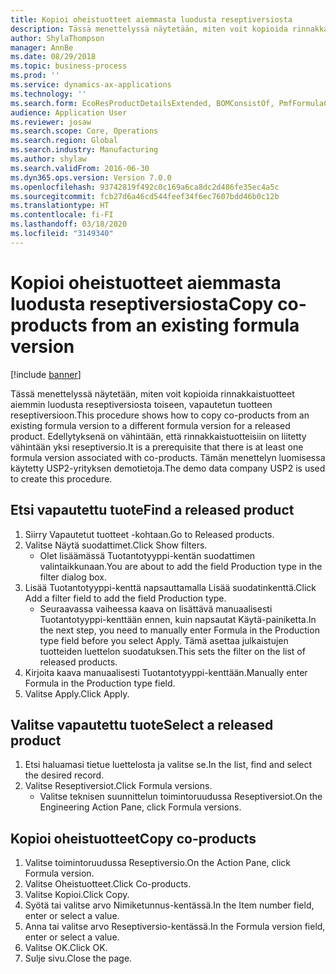 ```yaml
---
title: Kopioi oheistuotteet aiemmasta luodusta reseptiversiosta
description: Tässä menettelyssä näytetään, miten voit kopioida rinnakkaistuotteet aiemmin luodusta reseptiversiosta toiseen, vapautetun tuotteen reseptiversioon.
author: ShylaThompson
manager: AnnBe
ms.date: 08/29/2018
ms.topic: business-process
ms.prod: ''
ms.service: dynamics-ax-applications
ms.technology: ''
ms.search.form: EcoResProductDetailsExtended, BOMConsistOf, PmfFormulaCoBy, BOMRouteCopyDialog
audience: Application User
ms.reviewer: josaw
ms.search.scope: Core, Operations
ms.search.region: Global
ms.search.industry: Manufacturing
ms.author: shylaw
ms.search.validFrom: 2016-06-30
ms.dyn365.ops.version: Version 7.0.0
ms.openlocfilehash: 93742819f492c0c169a6ca8dc2d486fe35ec4a5c
ms.sourcegitcommit: fcb27d6a46cd544feef34f6ec7607bdd46b0c12b
ms.translationtype: HT
ms.contentlocale: fi-FI
ms.lasthandoff: 03/18/2020
ms.locfileid: "3149340"
---
```

# <a name="copy-co-products-from-an-existing-formula-version"></a><span data-ttu-id="66566-103">Kopioi oheistuotteet aiemmasta luodusta reseptiversiosta</span><span class="sxs-lookup"><span data-stu-id="66566-103">Copy co-products from an existing formula version</span></span>

[!include [banner](../../includes/banner.md)]

<span data-ttu-id="66566-104">Tässä menettelyssä näytetään, miten voit kopioida rinnakkaistuotteet aiemmin luodusta reseptiversiosta toiseen, vapautetun tuotteen reseptiversioon.</span><span class="sxs-lookup"><span data-stu-id="66566-104">This procedure shows how to copy co-products from an existing formula version to a different formula version for a released product.</span></span> <span data-ttu-id="66566-105">Edellytyksenä on vähintään, että rinnakkaistuotteisiin on liitetty vähintään yksi reseptiversio.</span><span class="sxs-lookup"><span data-stu-id="66566-105">It is a prerequisite that there is at least one formula version associated with co-products.</span></span> <span data-ttu-id="66566-106">Tämän menettelyn luomisessa käytetty USP2-yrityksen demotietoja.</span><span class="sxs-lookup"><span data-stu-id="66566-106">The demo data company USP2 is used to create this procedure.</span></span>


## <a name="find-a-released-product"></a><span data-ttu-id="66566-107">Etsi vapautettu tuote</span><span class="sxs-lookup"><span data-stu-id="66566-107">Find a released product</span></span>
1. <span data-ttu-id="66566-108">Siirry Vapautetut tuotteet -kohtaan.</span><span class="sxs-lookup"><span data-stu-id="66566-108">Go to Released products.</span></span>
2. <span data-ttu-id="66566-109">Valitse Näytä suodattimet.</span><span class="sxs-lookup"><span data-stu-id="66566-109">Click Show filters.</span></span>
    * <span data-ttu-id="66566-110">Olet lisäämässä Tuotantotyyppi-kentän suodattimen valintaikkunaan.</span><span class="sxs-lookup"><span data-stu-id="66566-110">You are about to add the field Production type in the filter dialog box.</span></span>  
3. <span data-ttu-id="66566-111">Lisää Tuotantotyyppi-kenttä napsauttamalla Lisää suodatinkenttä.</span><span class="sxs-lookup"><span data-stu-id="66566-111">Click Add a filter field to add the field Production type.</span></span>
    * <span data-ttu-id="66566-112">Seuraavassa vaiheessa kaava on lisättävä manuaalisesti Tuotantotyyppi-kenttään ennen, kuin napsautat Käytä-painiketta.</span><span class="sxs-lookup"><span data-stu-id="66566-112">In the next step, you need to manually enter Formula in the Production type field before you select Apply.</span></span> <span data-ttu-id="66566-113">Tämä asettaa julkaistujen tuotteiden luettelon suodatuksen.</span><span class="sxs-lookup"><span data-stu-id="66566-113">This sets the filter on the list of released products.</span></span>  
4. <span data-ttu-id="66566-114">Kirjoita kaava manuaalisesti Tuotantotyyppi-kenttään.</span><span class="sxs-lookup"><span data-stu-id="66566-114">Manually enter Formula in the Production type field.</span></span>
5. <span data-ttu-id="66566-115">Valitse Apply.</span><span class="sxs-lookup"><span data-stu-id="66566-115">Click Apply.</span></span>

## <a name="select-a-released-product"></a><span data-ttu-id="66566-116">Valitse vapautettu tuote</span><span class="sxs-lookup"><span data-stu-id="66566-116">Select a released product</span></span>
1. <span data-ttu-id="66566-117">Etsi haluamasi tietue luettelosta ja valitse se.</span><span class="sxs-lookup"><span data-stu-id="66566-117">In the list, find and select the desired record.</span></span>
2. <span data-ttu-id="66566-118">Valitse Reseptiversiot.</span><span class="sxs-lookup"><span data-stu-id="66566-118">Click Formula versions.</span></span>
    * <span data-ttu-id="66566-119">Valitse teknisen suunnittelun toimintoruudussa Reseptiversiot.</span><span class="sxs-lookup"><span data-stu-id="66566-119">On the Engineering Action Pane, click Formula versions.</span></span>  

## <a name="copy-co-products"></a><span data-ttu-id="66566-120">Kopioi oheistuotteet</span><span class="sxs-lookup"><span data-stu-id="66566-120">Copy co-products</span></span>
1. <span data-ttu-id="66566-121">Valitse toimintoruudussa Reseptiversio.</span><span class="sxs-lookup"><span data-stu-id="66566-121">On the Action Pane, click Formula version.</span></span>
2. <span data-ttu-id="66566-122">Valitse Oheistuotteet.</span><span class="sxs-lookup"><span data-stu-id="66566-122">Click Co-products.</span></span>
3. <span data-ttu-id="66566-123">Valitse Kopioi.</span><span class="sxs-lookup"><span data-stu-id="66566-123">Click Copy.</span></span>
4. <span data-ttu-id="66566-124">Syötä tai valitse arvo Nimiketunnus-kentässä.</span><span class="sxs-lookup"><span data-stu-id="66566-124">In the Item number field, enter or select a value.</span></span>
5. <span data-ttu-id="66566-125">Anna tai valitse arvo Reseptiversio-kentässä.</span><span class="sxs-lookup"><span data-stu-id="66566-125">In the Formula version field, enter or select a value.</span></span>
6. <span data-ttu-id="66566-126">Valitse OK.</span><span class="sxs-lookup"><span data-stu-id="66566-126">Click OK.</span></span>
7. <span data-ttu-id="66566-127">Sulje sivu.</span><span class="sxs-lookup"><span data-stu-id="66566-127">Close the page.</span></span>

